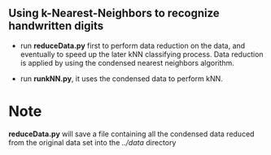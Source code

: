 Using k-Nearest-Neighbors to recognize handwritten digits
--------------

- run **reduceData.py** first to perform data reduction on the data, and eventually to speed up the later kNN classifying process. Data reduction is applied by using the condensed nearest neighbors algorithm.

- run **runkNN.py**, it uses the condensed data to perform kNN.


Note
=====

**reduceData.py** will save a file containing all the condensed data reduced from the original data set into the *../data* directory
